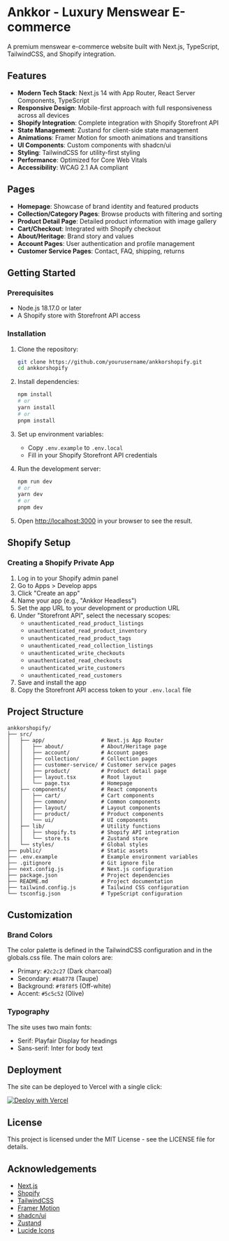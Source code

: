 # Ankkor - Luxury Menswear E-commerce

A premium menswear e-commerce website built with Next.js, TypeScript, TailwindCSS, and Shopify integration.

## Features

- **Modern Tech Stack**: Next.js 14 with App Router, React Server Components, TypeScript
- **Responsive Design**: Mobile-first approach with full responsiveness across all devices
- **Shopify Integration**: Complete integration with Shopify Storefront API
- **State Management**: Zustand for client-side state management
- **Animations**: Framer Motion for smooth animations and transitions
- **UI Components**: Custom components with shadcn/ui
- **Styling**: TailwindCSS for utility-first styling
- **Performance**: Optimized for Core Web Vitals
- **Accessibility**: WCAG 2.1 AA compliant

## Pages

- **Homepage**: Showcase of brand identity and featured products
- **Collection/Category Pages**: Browse products with filtering and sorting
- **Product Detail Page**: Detailed product information with image gallery
- **Cart/Checkout**: Integrated with Shopify checkout
- **About/Heritage**: Brand story and values
- **Account Pages**: User authentication and profile management
- **Customer Service Pages**: Contact, FAQ, shipping, returns

## Getting Started

### Prerequisites

- Node.js 18.17.0 or later
- A Shopify store with Storefront API access

### Installation

1. Clone the repository:
   ```bash
   git clone https://github.com/yourusername/ankkorshopify.git
   cd ankkorshopify
   ```

2. Install dependencies:
   ```bash
   npm install
   # or
   yarn install
   # or
   pnpm install
   ```

3. Set up environment variables:
   - Copy `.env.example` to `.env.local`
   - Fill in your Shopify Storefront API credentials

4. Run the development server:
   ```bash
   npm run dev
   # or
   yarn dev
   # or
   pnpm dev
   ```

5. Open [http://localhost:3000](http://localhost:3000) in your browser to see the result.

## Shopify Setup

### Creating a Shopify Private App

1. Log in to your Shopify admin panel
2. Go to Apps > Develop apps
3. Click "Create an app"
4. Name your app (e.g., "Ankkor Headless")
5. Set the app URL to your development or production URL
6. Under "Storefront API", select the necessary scopes:
   - `unauthenticated_read_product_listings`
   - `unauthenticated_read_product_inventory`
   - `unauthenticated_read_product_tags`
   - `unauthenticated_read_collection_listings`
   - `unauthenticated_write_checkouts`
   - `unauthenticated_read_checkouts`
   - `unauthenticated_write_customers`
   - `unauthenticated_read_customers`
7. Save and install the app
8. Copy the Storefront API access token to your `.env.local` file

## Project Structure

```
ankkorshopify/
├── src/
│   ├── app/                  # Next.js App Router
│   │   ├── about/            # About/Heritage page
│   │   ├── account/          # Account pages
│   │   ├── collection/       # Collection pages
│   │   ├── customer-service/ # Customer service pages
│   │   ├── product/          # Product detail page
│   │   ├── layout.tsx        # Root layout
│   │   └── page.tsx          # Homepage
│   ├── components/           # React components
│   │   ├── cart/             # Cart components
│   │   ├── common/           # Common components
│   │   ├── layout/           # Layout components
│   │   ├── product/          # Product components
│   │   └── ui/               # UI components
│   ├── lib/                  # Utility functions
│   │   ├── shopify.ts        # Shopify API integration
│   │   └── store.ts          # Zustand store
│   └── styles/               # Global styles
├── public/                   # Static assets
├── .env.example              # Example environment variables
├── .gitignore                # Git ignore file
├── next.config.js            # Next.js configuration
├── package.json              # Project dependencies
├── README.md                 # Project documentation
├── tailwind.config.js        # Tailwind CSS configuration
└── tsconfig.json             # TypeScript configuration
```

## Customization

### Brand Colors

The color palette is defined in the TailwindCSS configuration and in the globals.css file. The main colors are:

- Primary: `#2c2c27` (Dark charcoal)
- Secondary: `#8a8778` (Taupe)
- Background: `#f8f8f5` (Off-white)
- Accent: `#5c5c52` (Olive)

### Typography

The site uses two main fonts:
- Serif: Playfair Display for headings
- Sans-serif: Inter for body text

## Deployment

The site can be deployed to Vercel with a single click:

[![Deploy with Vercel](https://vercel.com/button)](https://vercel.com/new/clone?repository-url=https%3A%2F%2Fgithub.com%2Fyourusername%2Fankkorshopify)

## License

This project is licensed under the MIT License - see the LICENSE file for details.

## Acknowledgements

- [Next.js](https://nextjs.org/)
- [Shopify](https://shopify.dev/)
- [TailwindCSS](https://tailwindcss.com/)
- [Framer Motion](https://www.framer.com/motion/)
- [shadcn/ui](https://ui.shadcn.com/)
- [Zustand](https://github.com/pmndrs/zustand)
- [Lucide Icons](https://lucide.dev/)
